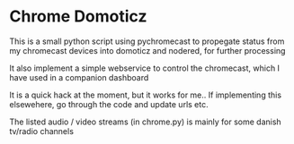 # Chrome Domoticz

This is a small python script using pychromecast to propegate status from my chromecast devices into domoticz and nodered, for further processing

It also implement a simple webservice to control the chromecast, which I have used in a companion dashboard

It is a quick hack at the moment, but it works for me.. If implementing this elsewehere, go through the code and update urls etc.

The listed audio / video streams (in chrome.py) is mainly for some danish tv/radio channels

